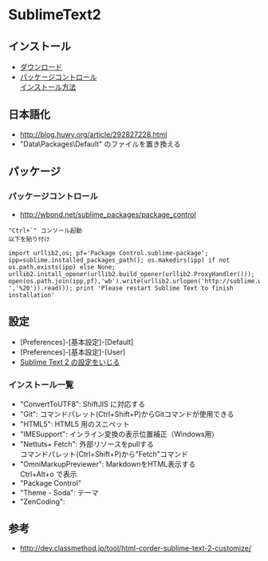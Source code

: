 # SublimeText2

## インストール

- [ダウンロード](http://www.sublimetext.com/)
- [パッケージコントロール](http://wbond.net/sublime_packages/package_control)  
[インストール方法](http://wbond.net/sublime_packages/package_control/installation)

## 日本語化

- http://blog.huwy.org/article/292827228.html
- "Data\Packages\Default" のファイルを置き換える

## パッケージ

### パッケージコントロール

- http://wbond.net/sublime_packages/package_control

```
"Ctrl+`" コンソール起動
以下を貼り付け

import urllib2,os; pf='Package Control.sublime-package'; ipp=sublime.installed_packages_path(); os.makedirs(ipp) if not os.path.exists(ipp) else None; urllib2.install_opener(urllib2.build_opener(urllib2.ProxyHandler())); open(os.path.join(ipp,pf),'wb').write(urllib2.urlopen('http://sublime.wbond.net/'+pf.replace(' ','%20')).read()); print 'Please restart Sublime Text to finish installation'
```


## 設定

- [Preferences]-[基本設定]-[Default]
- [Preferences]-[基本設定]-[User]
- [Sublime Text 2 の設定をいじる](http://blue-ham-cake1024.hatenablog.com/entry/2012/09/07/Sublime_Text_2_%E3%81%AE%E8%A8%AD%E5%AE%9A%E3%82%92%E3%81%84%E3%81%98%E3%82%8B)

### インストール一覧

- "ConvertToUTF8": ShiftJIS に対応する
- "Git": コマンドパレット(Ctrl+Shift+P)からGitコマンドが使用できる
- "HTML5": HTML5 用のスニペット
- "IMESupport": インライン変換の表示位置補正（Windows用）
- "Nettuts+ Fetch": 外部リソースをpullする  
コマンドパレット(Ctrl+Shift+P)から"Fetch"コマンド
- "OmniMarkupPreviewer": MarkdownをHTML表示する  
Ctrl+Alt+o で表示
- "Package Control"
- "Theme - Soda": テーマ
- "ZenCoding": 


## 参考

- <http://dev.classmethod.jp/tool/html-corder-sublime-text-2-customize/>







